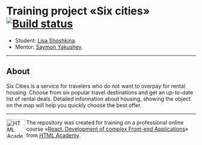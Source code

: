 # Training project «Six cities» [![Build status][travis-image]][travis-url]

* Student: [Lisa Shoshkina](https://up.htmlacademy.ru/react/6/user/1061045).
* Mentor: [Saymon Yakushev](https://htmlacademy.ru/profile/id1118791).

---

## About

Six Cities is a service for travelers who do not want to overpay for rental housing. Choose from six popular travel destinations and get an up-to-date list of rental deals. Detailed information about housing, showing the object on the map will help you quickly choose the best offer.



---

<a href="https://htmlacademy.ru/intensive/react"><img align="left" width="50" height="50" title="HTML Academy" src="https://up.htmlacademy.ru/static/img/intensive/react/logo-for-github.png"></a>

The repository was created for training on a professional online course «[React. Development of complex Front-end Applications](https://htmlacademy.ru/intensive/react)» from [HTML Academy](https://htmlacademy.ru).

[travis-image]: https://travis-ci.com/htmlacademy-react/1061045-six-cities-6.svg?branch=master
[travis-url]: https://travis-ci.com/htmlacademy-react/1061045-six-cities-6
